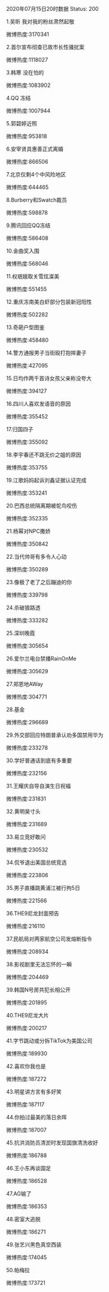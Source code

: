 2020年07月15日20时数据
Status: 200

1.吴昕 我对我的粉丝肃然起敬

微博热度:3170341

2.首尔宣布彻查已故市长性骚扰案

微博热度:1118027

3.韩寒 没在怕的

微博热度:1083902

4.QQ 冻结

微博热度:1007944

5.郭碧婷近照

微博热度:953818

6.安宰贤具惠善正式离婚

微博热度:866506

7.北京仅剩4个中风险地区

微博热度:644465

8.Burberry和Swatch裁员

微博热度:598878

9.腾讯回应QQ冻结

微博热度:586408

10.金曲奖入围

微博热度:568046

11.权珉娥取关雪炫澯美

微博热度:551455

12.重庆冻南美白虾部分包装新冠阳性

微博热度:502282

13.奇葩户型图鉴

微博热度:458480

14.警方通报男子当街殴打抱摔妻子

微博热度:427095

15.日均作两千首诗女孩父亲称没夸大

微博热度:394127

16.四川人喜欢发语音的原因

微博热度:355452

17.归国四子

微博热度:355092

18.李宇春还不跳无价之姐的原因

微博热度:353755

19.江歌妈妈起诉刘鑫证据认证完成

微博热度:353241

20.巴西总统隔离期被鸵鸟咬伤

微博热度:352335

21.杨幂对NPC撒娇

微博热度:350842

22.当代帅哥有多令人心动

微博热度:350289

23.像极了老了之后蹦迪的你

微博热度:339798

24.杀破狼路透

微博热度:333282

25.深圳晚霞

微博热度:305654

26.爱尔兰电台禁播RainOnMe

微博热度:305629

27.郑恩地AWay

微博热度:304771

28.基金

微博热度:296689

29.外交部回应特朗普承认劝多国禁用华为

微博热度:233278

30.学好普通话到底有多重要

微博热度:232156

31.王耀庆自导自演生日祝福

微博热度:231831

32.黄明昊寸头

微博热度:231689

33.易立竞好敢问

微博热度:230532

34.侃爷退出美国总统竞选

微博热度:223806

35.男子直播跳黄浦江被行拘5日

微博热度:221566

36.THE9尼龙封面预告

微博热度:216110

37.民航局对两家航空公司发熔断指令

微博热度:208934

38.影视剧里无法忘怀的一瞬

微博热度:204469

39.韩国N号房共犯长相公开

微博热度:201895

40.THE9尼龙大片

微博热度:200217

41.字节跳动或分拆TikTok为美国公司

微博热度:189930

42.喜欢你我也是

微博热度:187272

43.明星讲方言有多好笑

微博热度:187117

44.你拍过最美的落日余晖

微博热度:187007

45.抗洪消防员清淤时发现国旗清洗收好

微博热度:186788

46.王小东再谈国足

微博热度:186528

47.AG输了

微博热度:186353

48.密室大逃脱

微博热度:186271

49.张艺兴黑色真空西装

微博热度:174045

50.帕梅拉

微博热度:173721

